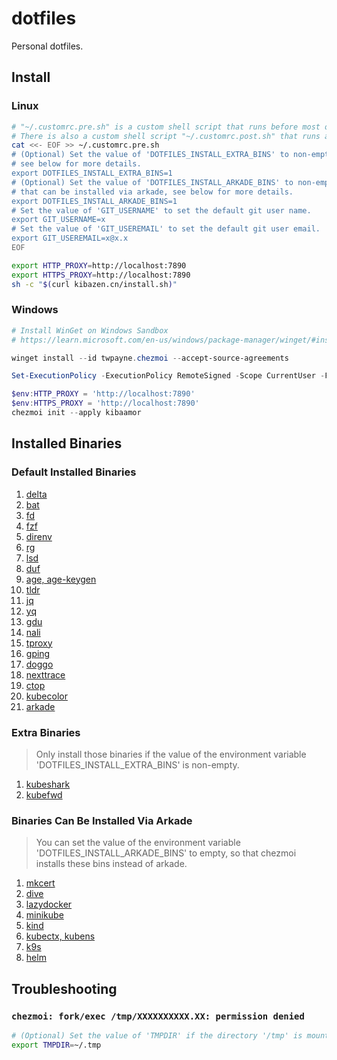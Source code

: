 # dotfiles

Personal dotfiles.

## Install

### Linux

```bash
# "~/.customrc.pre.sh" is a custom shell script that runs before most other commands
# There is also a custom shell script "~/.customrc.post.sh" that runs after most other commands
cat <<- EOF >> ~/.customrc.pre.sh
# (Optional) Set the value of 'DOTFILES_INSTALL_EXTRA_BINS' to non-empty to install extra binaries, 
# see below for more details.
export DOTFILES_INSTALL_EXTRA_BINS=1
# (Optional) Set the value of 'DOTFILES_INSTALL_ARKADE_BINS' to non-empty to install all binaries 
# that can be installed via arkade, see below for more details.
export DOTFILES_INSTALL_ARKADE_BINS=1
# Set the value of 'GIT_USERNAME' to set the default git user name.
export GIT_USERNAME=x
# Set the value of 'GIT_USEREMAIL' to set the default git user email.
export GIT_USEREMAIL=x@x.x
EOF

export HTTP_PROXY=http://localhost:7890
export HTTPS_PROXY=http://localhost:7890
sh -c "$(curl kibazen.cn/install.sh)"
```

### Windows

```powershell
# Install WinGet on Windows Sandbox
# https://learn.microsoft.com/en-us/windows/package-manager/winget/#install-winget-on-windows-sandbox

winget install --id twpayne.chezmoi --accept-source-agreements

Set-ExecutionPolicy -ExecutionPolicy RemoteSigned -Scope CurrentUser -Force

$env:HTTP_PROXY = 'http://localhost:7890'
$env:HTTPS_PROXY = 'http://localhost:7890'
chezmoi init --apply kibaamor
```

## Installed Binaries

### Default Installed Binaries

1. [delta](https://github.com/dandavison/delta)
1. [bat](https://github.com/sharkdp/bat)
1. [fd](https://github.com/sharkdp/fd)
1. [fzf](https://github.com/junegunn/fzf)
1. [direnv](https://github.com/direnv/direnv)
1. [rg](https://github.com/BurntSushi/ripgrep)
1. [lsd](https://github.com/lsd-rs/lsd)
1. [duf](https://github.com/muesli/duf)
1. [age, age-keygen](https://github.com/FiloSottile/age)
1. [tldr](https://github.com/tldr-pages/tlrc)
1. [jq](https://github.com/jqlang/jq)
1. [yq](https://github.com/mikefarah/yq)
1. [gdu](https://github.com/zu1k/nali)
1. [nali](https://github.com/zu1k/nali)
1. [tproxy](https://github.com/kevwan/tproxy)
1. [gping](https://github.com/orf/gping)
1. [doggo](https://github.com/mr-karan/doggo)
1. [nexttrace](https://github.com/nxtrace/NTrace-core)
1. [ctop](https://github.com/bcicen/ctop)
1. [kubecolor](https://github.com/kubecolor/kubecolor)
1. [arkade](https://github.com/alexellis/arkade)

### Extra Binaries

> Only install those binaries if the value of the environment variable 'DOTFILES_INSTALL_EXTRA_BINS' is non-empty.

1. [kubeshark](https://github.com/kubeshark/kubeshark)
1. [kubefwd](https://github.com/txn2/kubefwd)

### Binaries Can Be Installed Via Arkade

> You can set the value of the environment variable 'DOTFILES_INSTALL_ARKADE_BINS' to empty, so that chezmoi installs these bins instead of arkade.

1. [mkcert](https://github.com/FiloSottile/mkcert)
1. [dive](https://github.com/wagoodman/dive)
1. [lazydocker](https://github.com/jesseduffield/lazydocker)
1. [minikube](https://github.com/kubernetes/minikube)
1. [kind](https://github.com/kubernetes-sigs/kind)
1. [kubectx, kubens](https://github.com/ahmetb/kubectx)
1. [k9s](https://github.com/derailed/k9s)
1. [helm](https://helm.sh/)

## Troubleshooting

### `chezmoi: fork/exec /tmp/XXXXXXXXXX.XX: permission denied`

```bash
# (Optional) Set the value of 'TMPDIR' if the directory '/tmp' is mounted with 'noexec'.
export TMPDIR=~/.tmp
```

